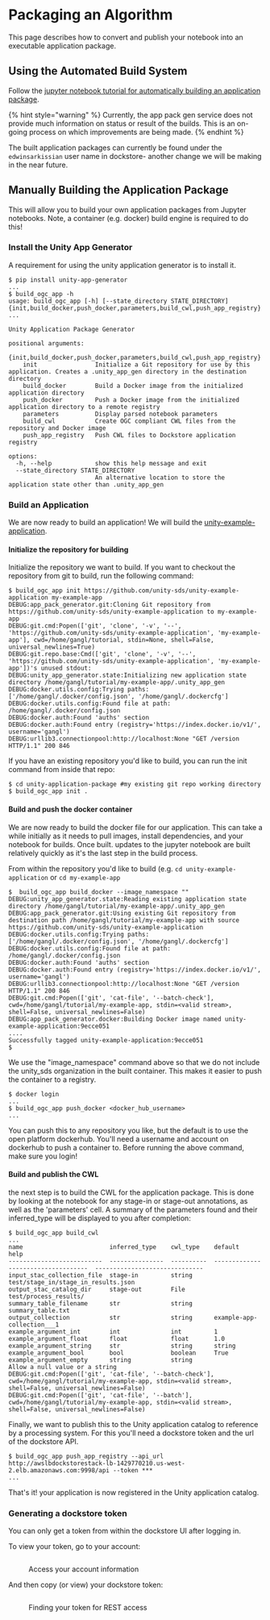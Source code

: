 # Packaging an Algorithm

This page describes how to convert and publish your notebook into an executable application package.

## Using the Automated Build System

Follow the [jupyter notebook tutorial for automatically building an application package](https://github.com/unity-sds/sounder-sips-tutorial/blob/main/jupyter-notebooks/tutorials/5_building_application_packages.ipynb).

{% hint style="warning" %}
Currently, the app pack gen service does not provide much information on status or result of the builds. This is an on-going process on which improvements are being made.&#x20;
{% endhint %}

The built application packages can currently be found under the `edwinsarkissian` user name in dockstore- another change we will be making in the near future.

## Manually Building the Application Package

This will allow you to build your own application packages from Jupyter notebooks. Note, a container (e.g. docker) build engine is required to do this!

### Install the Unity App Generator

A requirement for using the unity application generator is to install it.&#x20;

```
$ pip install unity-app-generator
...
$ build_ogc_app -h
usage: build_ogc_app [-h] [--state_directory STATE_DIRECTORY] {init,build_docker,push_docker,parameters,build_cwl,push_app_registry} ...

Unity Application Package Generator

positional arguments:
  {init,build_docker,push_docker,parameters,build_cwl,push_app_registry}
    init                Initialize a Git repository for use by this application. Creates a .unity_app_gen directory in the destination directory
    build_docker        Build a Docker image from the initialized application directory
    push_docker         Push a Docker image from the initialized application directory to a remote registry
    parameters          Display parsed notebook parameters
    build_cwl           Create OGC compliant CWL files from the repository and Docker image
    push_app_registry   Push CWL files to Dockstore application registry

options:
  -h, --help            show this help message and exit
  --state_directory STATE_DIRECTORY
                        An alternative location to store the application state other than .unity_app_gen
```

### Build an Application

We are now ready to build an application! We will build the [unity-example-application](https://github.com/unity-sds/unity-example-application).

#### Initialize the repository for building

Initialize the repository we want to build. If you want to checkout the repository from git to build, run the following command:

```
$ build_ogc_app init https://github.com/unity-sds/unity-example-application my-example-app
DEBUG:app_pack_generator.git:Cloning Git repository from https://github.com/unity-sds/unity-example-application to my-example-app
DEBUG:git.cmd:Popen(['git', 'clone', '-v', '--', 'https://github.com/unity-sds/unity-example-application', 'my-example-app'], cwd=/home/gangl/tutorial, stdin=None, shell=False, universal_newlines=True)
DEBUG:git.repo.base:Cmd(['git', 'clone', '-v', '--', 'https://github.com/unity-sds/unity-example-application', 'my-example-app'])'s unused stdout: 
DEBUG:unity_app_generator.state:Initializing new application state directory /home/gangl/tutorial/my-example-app/.unity_app_gen
DEBUG:docker.utils.config:Trying paths: ['/home/gangl/.docker/config.json', '/home/gangl/.dockercfg']
DEBUG:docker.utils.config:Found file at path: /home/gangl/.docker/config.json
DEBUG:docker.auth:Found 'auths' section
DEBUG:docker.auth:Found entry (registry='https://index.docker.io/v1/', username='gangl')
DEBUG:urllib3.connectionpool:http://localhost:None "GET /version HTTP/1.1" 200 846

```

If you have an existing repository you'd like to build, you can run the init command from inside that repo:

```
$ cd unity-application-package #my existing git repo working directory
$ build_ogc_app init .
```

#### Build and push the docker container

We are now ready to build the docker file for our application. This can take a while initially as it needs to pull images, install dependencies, and your notebook for builds. Once built. updates to the jupyter notebook are built relatively quickly as it's the last step in the build process.

From within the repository you'd like to build (e.g. `cd unity-example-application` or `cd my-example-app`

```
$  build_ogc_app build_docker --image_namespace ""
DEBUG:unity_app_generator.state:Reading existing application state directory /home/gangl/tutorial/my-example-app/.unity_app_gen
DEBUG:app_pack_generator.git:Using existing Git repository from destination path /home/gangl/tutorial/my-example-app with source https://github.com/unity-sds/unity-example-application
DEBUG:docker.utils.config:Trying paths: ['/home/gangl/.docker/config.json', '/home/gangl/.dockercfg']
DEBUG:docker.utils.config:Found file at path: /home/gangl/.docker/config.json
DEBUG:docker.auth:Found 'auths' section
DEBUG:docker.auth:Found entry (registry='https://index.docker.io/v1/', username='gangl')
DEBUG:urllib3.connectionpool:http://localhost:None "GET /version HTTP/1.1" 200 846
DEBUG:git.cmd:Popen(['git', 'cat-file', '--batch-check'], cwd=/home/gangl/tutorial/my-example-app, stdin=<valid stream>, shell=False, universal_newlines=False)
DEBUG:app_pack_generator.docker:Building Docker image named unity-example-application:9ecce051
....
Successfully tagged unity-example-application:9ecce051
$
```

We use the "image\_namespace" command above so that we do not include the unity\_sds organization in the built container. This makes it easier to push the container to a registry.

```
$ docker login
...
$ build_ogc_app push_docker <docker_hub_username>
...
```

You can push this to any repository you like, but the default is to use the open platform dockerhub. You'll need a username and account on dockerhub to push a container to. Before running the above command, make sure you login!

#### Build and publish the CWL

the next step is to build the CWL for the application package. This is done by looking at the notebook for any stage-in or stage-out annotations, as well as the 'parameters' cell. A summary of the parameters found and their inferred\_type will be displayed to you after completion:

```
$ build_ogc_app build_cwl
...
name                        inferred_type    cwl_type    default                              help
--------------------------  ---------------  ----------  -----------------------------------  ------------------------------
input_stac_collection_file  stage-in         string      test/stage_in/stage_in_results.json
output_stac_catalog_dir     stage-out        File        test/process_results/
summary_table_filename      str              string      summary_table.txt
output_collection           str              string      example-app-collection___1
example_argument_int        int              int         1
example_argument_float      float            float       1.0
example_argument_string     str              string      string
example_argument_bool       bool             boolean     True
example_argument_empty      string           string                                           Allow a null value or a string
DEBUG:git.cmd:Popen(['git', 'cat-file', '--batch-check'], cwd=/home/gangl/tutorial/my-example-app, stdin=<valid stream>, shell=False, universal_newlines=False)
DEBUG:git.cmd:Popen(['git', 'cat-file', '--batch'], cwd=/home/gangl/tutorial/my-example-app, stdin=<valid stream>, shell=False, universal_newlines=False)
```

Finally, we want to publish this to the Unity application catalog to reference by a processing system. For this you'll need a dockstore token and the url of the dockstore API.

```
$ build_ogc_app push_app_registry --api_url http://awslbdockstorestack-lb-1429770210.us-west-2.elb.amazonaws.com:9998/api --token ***
...
```

That's it! your application is now registered in the Unity application catalog.&#x20;

### Generating a dockstore token

You can only get a token from within the dockstore UI after logging in.

To view your token, go to your account:

<figure><img src="../../../.gitbook/assets/Screenshot 2024-04-17 at 9.58.10 AM.png" alt=""><figcaption><p>Access your account information</p></figcaption></figure>

And then copy (or view) your dockstore token:

<figure><img src="../../../.gitbook/assets/Screenshot 2024-04-17 at 9.59.07 AM.png" alt=""><figcaption><p>Finding your token for REST access</p></figcaption></figure>

